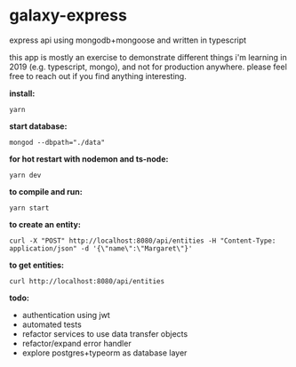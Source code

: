 # galaxy-express

express api using mongodb+mongoose and written in typescript

this app is mostly an exercise to demonstrate different things i'm learning in 2019 (e.g. typescript, mongo), and not for production anywhere. please feel free to reach out if you find anything interesting.

**install:**
```shell
yarn
```

**start database:**
```shell
mongod --dbpath="./data"
```

**for hot restart with nodemon and ts-node:**
```shell
yarn dev
```

**to compile and run:**
```shell
yarn start
```

**to create an entity:**
```shell
curl -X "POST" http://localhost:8080/api/entities -H "Content-Type: application/json" -d '{\"name\":\"Margaret\"}'
```

**to get entities:**
```shell
curl http://localhost:8080/api/entities
```

**todo:**
- authentication using jwt
- automated tests
- refactor services to use data transfer objects
- refactor/expand error handler
- explore postgres+typeorm as database layer